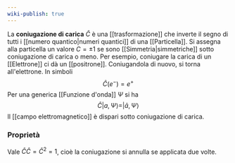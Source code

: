```yaml
---
wiki-publish: true
---
```

La **coniugazione di carica** $\hat{C}$ è una [[trasformazione]] che inverte il segno di tutti i [[numero quantico|numeri quantici]] di una [[Particella]]. Si assegna alla particella un valore $C=\pm1$ se sono [[Simmetria|simmetriche]] sotto coniugazione di carica o meno. Per esempio, coniugare la carica di un [[Elettrone]] ci dà un [[positrone]]. Coniugandola di nuovo, si torna all'elettrone. In simboli
$$\hat{C}(e^{-})=e^{+}$$
Per una generica [[Funzione d'onda]] $\Psi$ si ha
$$\hat{C}|a,\Psi\rangle=|\bar{a},\Psi\rangle$$
Il [[campo elettromagnetico]] è dispari sotto coniugazione di carica.
### Proprietà
Vale $\hat{C}\hat{C}=\hat{C}^{2}=1$, cioè la coniugazione si annulla se applicata due volte.